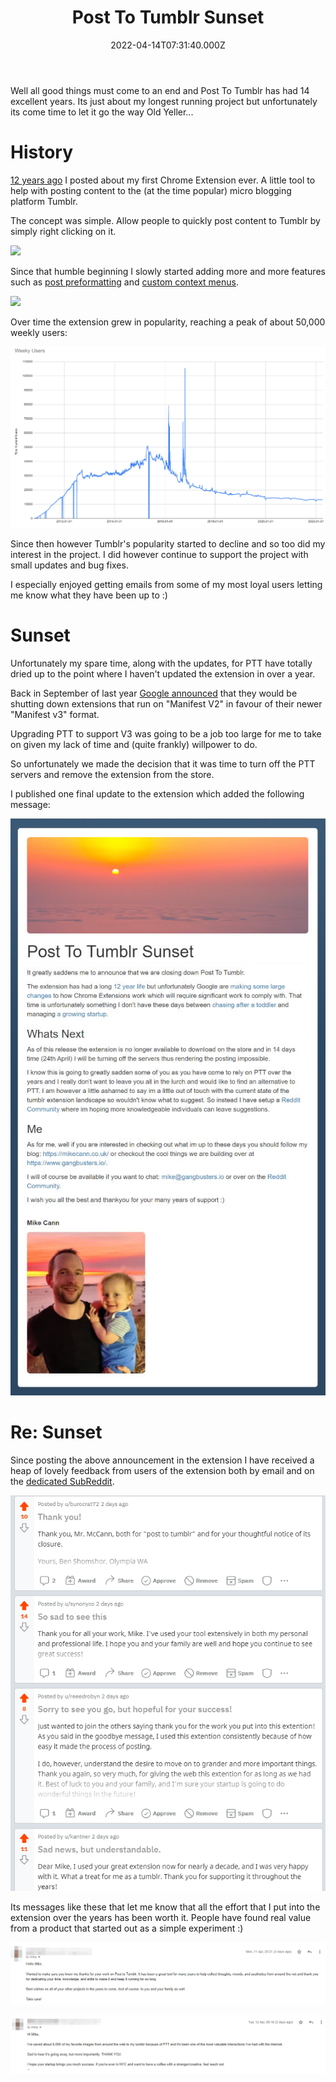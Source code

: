 ﻿---
coverImage: ./header.jpg
date: '2022-04-14T07:31:40.000Z'
tags:
  - ptt
  - projects
title: Post To Tumblr Sunset
---

Well all good things must come to an end and Post To Tumblr has had 14 excellent years. Its just about my longest running project but unfortunately its come time to let it go the way Old Yeller...

<!-- more -->

# History

[12 years ago](https://mikecann.blog/posts/my-first-chrome-extension-post-to-tumblr) I posted about my first Chrome Extension ever. A little tool to help with posting content to the (at the time popular) micro blogging platform Tumblr.

The concept was simple. Allow people to quickly post content to Tumblr by simply right clicking on it.

![](https://mikecann.blog/wp-content/uploads/2010/10/Shot_002.png)

Since that humble beginning I slowly started adding more and more features such as [post preformatting](https://mikecann.blog/posts/post-to-tumblr-version-0-4) and [custom context menus](https://mikecann.blog/posts/post-to-tumblr-v6-16-templated-variables).

![](https://www.mikecann.blog/wp-content/uploads/2016/06/chrome_2016-06-26_15-15-13.png)

Over time the extension grew in popularity, reaching a peak of about 50,000 weekly users:

![](./50k.png)

Since then however Tumblr's popularity started to decline and so too did my interest in the project. I did however continue to support the project with small updates and bug fixes.

I especially enjoyed getting emails from some of my most loyal users letting me know what they have been up to :)

# Sunset

Unfortunately my spare time, along with the updates, for PTT have totally dried up to the point where I haven't updated the extension in over a year.

Back in September of last year [Google announced](https://developer.chrome.com/blog/mv2-transition/) that they would be shutting down extensions that run on "Manifest V2" in favour of their newer "Manifest v3" format.

Upgrading PTT to support V3 was going to be a job too large for me to take on given my lack of time and (quite frankly) willpower to do.

So unfortunately we made the decision that it was time to turn off the PTT servers and remove the extension from the store.

I published one final update to the extension which added the following message:

![](./announcement.jpg)

# Re: Sunset

Since posting the above announcement in the extension I have received a heap of lovely feedback from users of the extension both by email and on the [dedicated SubReddit](https://www.reddit.com/r/post_to_tumblr/).

![](./feedback.png)

Its messages like these that let me know that all the effort that I put into the extension over the years has been worth it. People have found real value from a product that started out as a simple experiment :)

![](./email1.png)

![](./email2.png)
